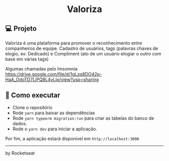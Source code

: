 <h1 align="center">Valoriza</h1>

## 💻 Projeto

Valoriza é uma plataforma para promover o reconhecimento entre companheiros de equipe.
Cadastro de usuários, tags (palavras chaves de elogio, ex: Dedicado) e Compliment (ato de um usuário elogiar o outro com base em várias tags)

Algumas chamadas pelo Imsomnia
https://drive.google.com/file/d/1gLzq8DO42p-HaA_OdoTD7LjPQ8L4vLjp/view?usp=sharing

## 🚀 Como executar

- Clone o repositório
- Rode `yarn` para baixar as dependências
- Rode `yarn typeorm migration:run` para criar as tabelas do banco de dados.
- Rode o `yarn dev` para iniciar a aplicação.

Por fim, a aplicação estará disponível em `http://localhost:3000`
 

---
by Rocketseat 
